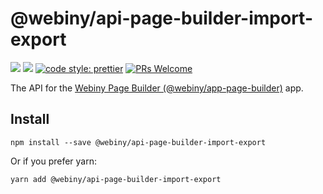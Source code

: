 # @webiny/api-page-builder-import-export
[![](https://img.shields.io/npm/dw/@webiny/api-page-builder.svg)](https://www.npmjs.com/package/@webiny/api-page-builder) 
[![](https://img.shields.io/npm/v/@webiny/api-page-builder.svg)](https://www.npmjs.com/package/@webiny/api-page-builder)
[![code style: prettier](https://img.shields.io/badge/code_style-prettier-ff69b4.svg?style=flat-square)](https://github.com/prettier/prettier)
[![PRs Welcome](https://img.shields.io/badge/PRs-welcome-brightgreen.svg?style=flat-square)](http://makeapullrequest.com)

The API for the [Webiny Page Builder (@webiny/app-page-builder)](../app-page-builder) app. 
  
## Install
```
npm install --save @webiny/api-page-builder-import-export
```

Or if you prefer yarn: 
```
yarn add @webiny/api-page-builder-import-export
```
